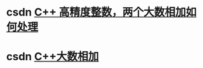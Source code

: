 # csdn [C++ 高精度整数，两个大数相加如何处理](https://blog.csdn.net/qq_36770641/article/details/88899812)



# csdn [C++大数相加](https://blog.csdn.net/qq_1932568757/article/details/82754127)

